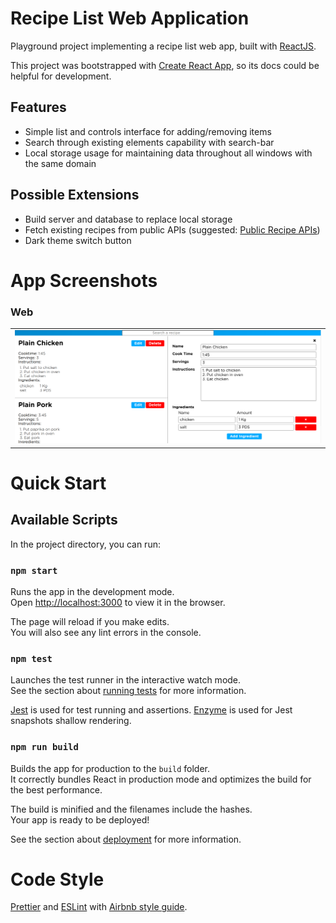 # Recipe List Web Application

Playground project implementing a recipe list web app, built with [ReactJS](https://reactjs.org/).

This project was bootstrapped with [Create React App](https://github.com/facebook/create-react-app), so its docs could be helpful for development.

## Features

- Simple list and controls interface for adding/removing items
- Search through existing elements capability with search-bar
- Local storage usage for maintaining data throughout all windows with the same domain

## Possible Extensions

- Build server and database to replace local storage
- Fetch existing recipes from public APIs (suggested: [Public Recipe APIs](https://rapidapi.com/blog/recipe-apis/))
- Dark theme switch button

# App Screenshots

### Web

<table>
  <tr>
    <td><img src="./public/images/Screenshot from 2021-07-11 21-52-36.png" /></td>
  </tr>
</table>

# Quick Start

## Available Scripts

In the project directory, you can run:

### `npm start`

Runs the app in the development mode.<br>
Open [http://localhost:3000](http://localhost:3000) to view it in the browser.

The page will reload if you make edits.<br>
You will also see any lint errors in the console.

### `npm test`

Launches the test runner in the interactive watch mode.<br>
See the section about [running tests](https://facebook.github.io/create-react-app/docs/running-tests) for more information.

[Jest](https://jestjs.io/) is used for test running and assertions. [Enzyme](https://airbnb.io/enzyme/index.html) is used for Jest snapshots shallow rendering.

### `npm run build`

Builds the app for production to the `build` folder.<br>
It correctly bundles React in production mode and optimizes the build for the best performance.

The build is minified and the filenames include the hashes.<br>
Your app is ready to be deployed!

See the section about [deployment](https://facebook.github.io/create-react-app/docs/deployment) for more information.

# Code Style

[Prettier](https://prettier.io/) and [ESLint](https://eslint.org/) with [Airbnb style guide](https://github.com/airbnb/javascript).
